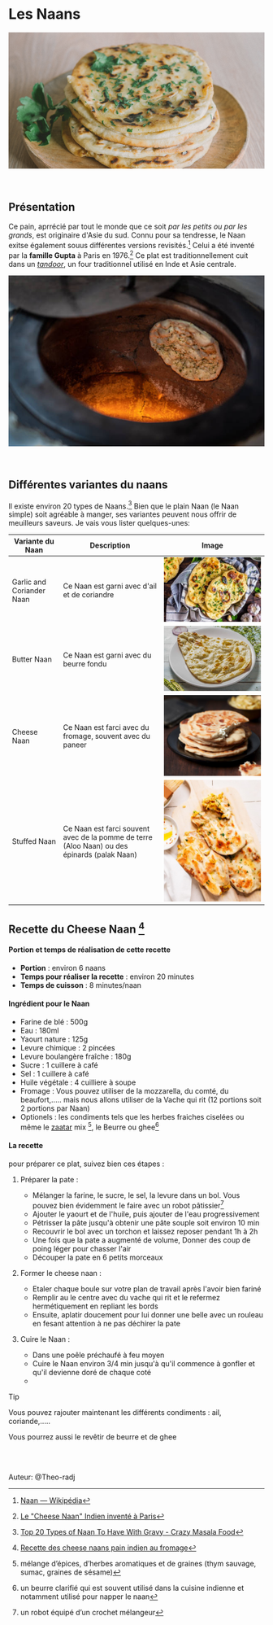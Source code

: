 # Les Naans
![Nanns](Naan.png)

<br> 

## Présentation

Ce pain, aprrécié par tout le monde que ce soit *par les petits ou par les grands*, est originaire d'Asie du sud.  Connu pour sa tendresse, le Naan exitse également souus différentes versions revisités.[^1] Celui a été inventé par la __famille Gupta__ à Paris en 1976.[^2]
Ce plat est traditionnellement cuit dans un *[tandoor](https://fr.wikipedia.org/wiki/Tandoor)*, un four traditionnel utilisé en Inde et Asie centrale.

![Tandoor](/Tandoor.jpg)

<br>



## Différentes variantes du naans

Il existe environ 20 types de Naans.[^3] Bien que le plain Naan (le Naan simple) soit agréable à manger, ses variantes peuvent nous offrir de meuilleurs saveurs. Je vais vous lister quelques-unes:

| Variante du Naan         | Description                                               | Image                                                            |
|--------------------------|-----------------------------------------------------------|------------------------------------------------------------------|
|Garlic and Coriander Naan | Ce Naan est garni avec d'ail et de coriandre              |![Naan à l'Ail](/type%20de%20naan/naans-ail-coriandre.jpg)        |
| Butter Naan              | Ce Naan est garni avec du  beurre fondu                   |![Naan avec du beurre](type%20de%20naan/butter-naan.jpg)          |
| Cheese Naan              | Ce Naan est farci avec du fromage, souvent avec du paneer |![Naan fourni avec du Fromage](type%20de%20naan/Cheese-Naan.jpg)  |
|  Stuffed Naan            | Ce Naan est farci souvent avec de la pomme de terre (Aloo Naan) ou des épinards  (palak Naan) | ![Aloo Naan](/type%20de%20naan/Aloo-Naan.jpg)        |


## Recette du Cheese Naan [^7]
####  Portion et temps de réalisation de cette recette
* __Portion__ : environ 6 naans
* __Temps pour réaliser la recette__ : environ 20 minutes
* __Temps de cuisson__ : 8 minutes/naan

#### Ingrédient pour le Naan
- Farine de blé : 500g
- Eau : 180ml 
- Yaourt nature : 125g
- Levure chimique : 2 pincées
- Levure boulangère fraîche : 180g
- Sucre : 1 cuillere à café
- Sel : 1 cuillere à café
- Huile végétale : 4 cuilliere à soupe 
- Fromage : Vous pouvez utiliser de la mozzarella, du comté, du beaufort,..... mais nous allons utiliser de la Vache qui rit (12 portions soit 2 portions par Naan) 
- Optionels : les condiments tels que les herbes fraiches ciselées ou même le [zaatar](https://fr.wikipedia.org/wiki/Zaatar) mix [^5], le Beurre ou ghee[^4]


#### La recette 
pour préparer ce plat, suivez bien ces étapes :
1. Préparer la pate :
   * Mélanger la farine, le sucre, le sel, la levure dans un bol. Vous pouvez bien évidemment le faire avec un robot pâtissier[^6]
   * Ajouter le yaourt et de l'huile, puis ajouter de l'eau progressivement
   * Pétrisser la pâte jusqu'à obtenir une pâte souple soit environ 10 min
   * Recouvrir le bol avec un torchon et laissez reposer pendant 1h à 2h
   * Une fois que la pate a augmenté de volume, Donner des coup de poing léger pour chasser l'air
   * Découper la pate en 6 petits morceaux
2. Former le cheese naan :
    * Etaler chaque boule sur votre plan de travail après l'avoir bien fariné
    * Remplir au le centre avec du vache qui rit et le refermez hermétiquement en repliant les bords
    * Ensuite, aplatir doucement pour lui donner une belle avec un rouleau en fesant attention à ne pas déchirer la pate


3. Cuire le Naan :
    * Dans une poêle préchaufé à feu moyen
    * Cuire le Naan environ 3/4 min jusqu'à qu'il commence à gonfler et qu'il devienne doré de chaque coté
    * 
> [!TIP]
> Vous pouvez rajouter maintenant les différents condiments : ail, coriande,.....
> 
> Vous pourrez aussi le revêtir de beurre et de ghee
  



<br>
<br>

Auteur: @Theo-radj

[^1]: [Naan — Wikipédia](https://fr.wikipedia.org/wiki/Naan)

[^2]: [Le "Cheese Naan" Indien inventé à Paris](https://www.leguidedufromage.com/cheese-naan-invention-france-zo178.html)

[^3]: [Top 20 Types of Naan To Have With Gravy - Crazy Masala Food](https://www.crazymasalafood.com/top-20-types-of-naan-to-have-with-gravy/)

[^4]: un beurre clarifié qui est souvent utilisé dans la cuisine indienne et notamment utilisé pour napper le naan

[^5]: mélange d’épices, d’herbes aromatiques et de graines (thym sauvage, sumac, graines de sésame)

[^6]: un robot équipé d’un crochet mélangeur

[^7]: [Recette des cheese naans pain indien au fromage](https://www.voyageinde.fr/recettes-des-cheese-naans-pain-indien-au-fromage)





